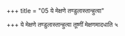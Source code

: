 +++
title = "05 ये मेक्षणे तण्डुलास्तान्हुत्वा"

+++
ये मेक्षणे तण्डुलास्तान्हुत्वा तूष्णीं मेक्षणमादधाति ५